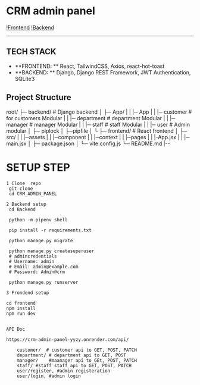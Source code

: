# CRM admin panel 

[!Frontend](https://crm-admin-panel-eight.vercel.app/)
[!Backend](https://crm-admin-panel-yyzy.onrender.com)


---

## TECH STACK

- **FRONTEND: ** React, TailwindCSS, Axios, react-hot-toast
- **BACKEND: ** Django, Django REST Framework, JWT Authentication, SQLite3

## Project Structure
root/
├─ backend/ # Django backend
│ ├─ App/
| |   |─ App
| |   |─ customer # for customers Modular
| |   |─ department # department Modular
| |   |─ manager # manager Modular
| |   |─ staff # staff Modular
| |   |─ user # Admin modular
│ ├─ piplock
│ ├─pipfile 
│ └
├─ frontend/ # React frontend
│ ├─ src/
| |   |─assets
| |   |─component
| |   |─context
| |   |─pages
| |   |-App.jsx
| |   |─ main.jsx
│ ├─ package.json
│ └─ vite.config.js
└─ README.md
 |--


# SETUP STEP

``` 
1 Clone  repo
 git clone
 cd CRM_ADMIN_PANEL

2 Backend setup
 cd Backend

 python -m pipenv shell

 pip install -r requirements.txt

 python manage.py migrate

 python manage.py createsuperuser
 # admincredentials
 # Username: admin
 # Email: admin@example.com
 # Password: Admin@crm

 python manage.py runserver

3 Frondend setup

cd frontend
npm install
npm run dev


API Doc

https://crm-admin-panel-yyzy.onrender.com/api/
    
    customer/  # customer api to GET, POST, PATCH
    department/ # department api to GET, POST 
    manager/    #maanager api to GEt, POST, PATCH
    staff/ #staff staff api to GET, POST, PATCH
    user/register, #admin registeration
    user/login, #admin login



